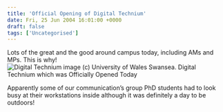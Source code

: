 ```yaml
---
title: 'Official Opening of Digital Technium'
date: Fri, 25 Jun 2004 16:01:00 +0000
draft: false
tags: ['Uncategorised']
---
```


Lots of the great and the good around campus today, including AMs and MPs. This is why! ![Digital Technium image (c) University of Wales Swansea.](https://www.marketingtoolkit.swansea.ac.uk/library/media/digital-technium-singleton-campus-4772) Digital Technium which was Officially Opened Today

Apparently some of our communication’s group PhD students had to look busy at their workstations inside although it was definitely a day to be outdoors!